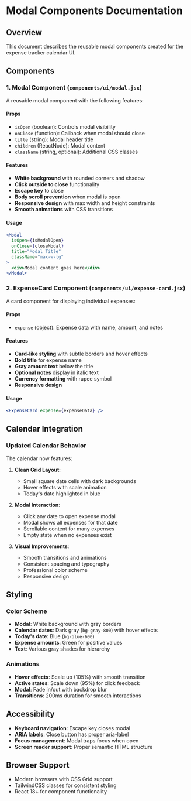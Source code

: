 # Modal Components Documentation

## Overview
This document describes the reusable modal components created for the expense tracker calendar UI.

## Components

### 1. Modal Component (`components/ui/modal.jsx`)

A reusable modal component with the following features:

#### Props
- `isOpen` (boolean): Controls modal visibility
- `onClose` (function): Callback when modal should close
- `title` (string): Modal header title
- `children` (ReactNode): Modal content
- `className` (string, optional): Additional CSS classes

#### Features
- **White background** with rounded corners and shadow
- **Click outside to close** functionality
- **Escape key** to close
- **Body scroll prevention** when modal is open
- **Responsive design** with max width and height constraints
- **Smooth animations** with CSS transitions

#### Usage
```jsx
<Modal 
  isOpen={isModalOpen} 
  onClose={closeModal}
  title="Modal Title"
  className="max-w-lg"
>
  <div>Modal content goes here</div>
</Modal>
```

### 2. ExpenseCard Component (`components/ui/expense-card.jsx`)

A card component for displaying individual expenses:

#### Props
- `expense` (object): Expense data with name, amount, and notes

#### Features
- **Card-like styling** with subtle borders and hover effects
- **Bold title** for expense name
- **Gray amount text** below the title
- **Optional notes** display in italic text
- **Currency formatting** with rupee symbol
- **Responsive design**

#### Usage
```jsx
<ExpenseCard expense={expenseData} />
```

## Calendar Integration

### Updated Calendar Behavior

The calendar now features:

1. **Clean Grid Layout**: 
   - Small square date cells with dark backgrounds
   - Hover effects with scale animation
   - Today's date highlighted in blue

2. **Modal Interaction**:
   - Click any date to open expense modal
   - Modal shows all expenses for that date
   - Scrollable content for many expenses
   - Empty state when no expenses exist

3. **Visual Improvements**:
   - Smooth transitions and animations
   - Consistent spacing and typography
   - Professional color scheme
   - Responsive design

## Styling

### Color Scheme
- **Modal**: White background with gray borders
- **Calendar dates**: Dark gray (`bg-gray-800`) with hover effects
- **Today's date**: Blue (`bg-blue-600`)
- **Expense amounts**: Green for positive values
- **Text**: Various gray shades for hierarchy

### Animations
- **Hover effects**: Scale up (105%) with smooth transition
- **Active states**: Scale down (95%) for click feedback
- **Modal**: Fade in/out with backdrop blur
- **Transitions**: 200ms duration for smooth interactions

## Accessibility

- **Keyboard navigation**: Escape key closes modal
- **ARIA labels**: Close button has proper aria-label
- **Focus management**: Modal traps focus when open
- **Screen reader support**: Proper semantic HTML structure

## Browser Support

- Modern browsers with CSS Grid support
- TailwindCSS classes for consistent styling
- React 18+ for component functionality
